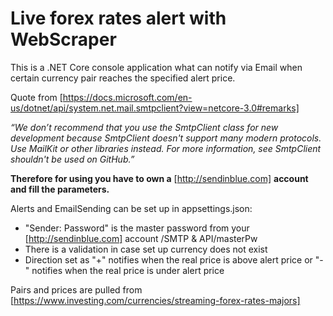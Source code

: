 # Live forex rates alert with WebScraper
This is a .NET Core console application what can notify via Email when certain currency pair reaches the specified alert price.

Quote from [https://docs.microsoft.com/en-us/dotnet/api/system.net.mail.smtpclient?view=netcore-3.0#remarks]

_“We don’t recommend that you use the SmtpClient class for new development because SmtpClient doesn't support many modern protocols. 
Use MailKit or other libraries instead. For more information, see SmtpClient shouldn't be used on GitHub.”_

**Therefore for using you have to own a** [http://sendinblue.com] **account and fill the parameters.** 

Alerts and EmailSending can be set up in appsettings.json:
  - "Sender: Password" is the master password from your [http://sendinblue.com] account /SMTP & API/masterPw
  - There is a validation in case set up currency does not exist
  - Direction set as 
        "+" notifies when the real price is above alert price or "-" notifies when the real price is under alert price
  
Pairs and prices are pulled from [https://www.investing.com/currencies/streaming-forex-rates-majors]
